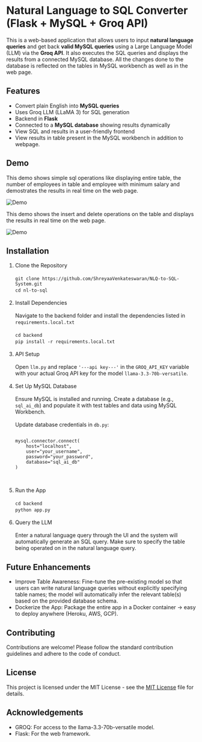    # Natural Language to SQL Converter (Flask + MySQL + Groq API)

This is a web-based application that allows users to input **natural language queries** and get back **valid MySQL queries** using a Large Language Model (LLM) via the **Groq API**. It also executes the SQL queries and displays the results from a connected MySQL database. All the changes done to the database is reflected on the tables in MySQL workbench as well as in the web page. 


##  Features

-  Convert plain English into **MySQL queries**
-  Uses Groq LLM (LLaMA 3) for SQL generation
-  Backend in **Flask**
-  Connected to a **MySQL database** showing results dynamically
-  View SQL and results in a user-friendly frontend
-  View results in table present in the MySQL workbench in addition to webpage.


##  Demo
This demo shows simple sql operations like displaying entire table, the number of employees in table and employee with minimum salary and demostrates the results in real time on the web page.

![Demo](./assets/demo.gif)

This demo shows the insert and delete operations on the table and displays the results in real time on the web page.

![Demo](./assets/demo2.gif)

##  Installation

<ol>
  <li>
    Clone the Repository  
    <br><br>
    <code>git clone https://github.com/ShreyaaVenkateswaran/NLQ-to-SQL-System.git</code><br>
    <code>cd nl-to-sql</code>
  </li>

  <br>

  <li>
    Install Dependencies  
    <br><br>
    Navigate to the backend folder and install the dependencies listed in <code>requirements.local.txt</code>  
    <br><br>
    <code>cd backend</code><br>
    <code>pip install -r requirements.local.txt</code>
  </li>

  <br>

  <li>
    API Setup  
    <br><br>
    Open <code>llm.py</code> and replace <code>'---api key---'</code> in the <code>GROQ_API_KEY</code> variable with your actual Groq API key for the model <code>llama-3.3-70b-versatile</code>.
  </li>

  <br>

  <li>
    Set Up MySQL Database  
    <br><br>
    Ensure MySQL is installed and running. Create a database (e.g., <code>sql_ai_db</code>) and populate it with test tables and data using MySQL Workbench.<br><br>
    Update database credentials in <code>db.py</code>:
    <pre><code>
mysql.connector.connect(
    host="localhost",
    user="your_username",
    password="your_password",
    database="sql_ai_db"
)
    </code></pre>
  </li>

  <br>

  <li>
    Run the App  
    <br><br>
    <code>cd backend</code><br>
    <code>python app.py</code>
  </li>

  <br>

  <li>
    Query the LLM  
    <br><br>
    Enter a natural language query through the UI and the system will automatically generate an SQL query. Make sure to specify the table being operated on in the natural language query.
  </li>
</ol>

##  Future Enhancements

- Improve Table Awareness:
  Fine-tune the pre-existing model so that users can write natural language queries without explicitly specifying table names; the model will automatically infer the   relevant table(s) based on the provided database schema.
- Dockerize the App:
Package the entire app in a Docker container → easy to deploy anywhere (Heroku, AWS, GCP).

## Contributing 

Contributions are welcome! Please follow the standard contribution guidelines and adhere to the code of conduct.

## License
This project is licensed under the MIT License - see the [MIT License](LICENSE) file for details.

## Acknowledgements
- GROQ: For access to the llama-3.3-70b-versatile model.
- Flask: For the web framework.





  
